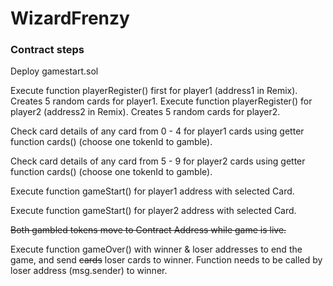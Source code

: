 # WizardFrenzy

### Contract steps

Deploy gamestart.sol

Execute function playerRegister() first for player1 (address1 in Remix). Creates 5 random cards for player1.
Execute function playerRegister() for player2 (address2 in Remix). Creates 5 random cards for player2.

Check card details of any card from 0 - 4 for player1 cards using getter function cards() (choose one tokenId to gamble).

Check card details of any card from 5 - 9 for player2 cards using getter function cards() (choose one tokenId to gamble).

Execute function gameStart() for player1 address with selected Card.

Execute function gameStart() for player2 address with selected Card.

~~Both gambled tokens move to Contract Address while game is live.~~

Execute function gameOver() with winner & loser addresses to end the game, and send ~~cards~~ loser cards to winner. Function needs to be called by loser address (msg.sender) to winner.
